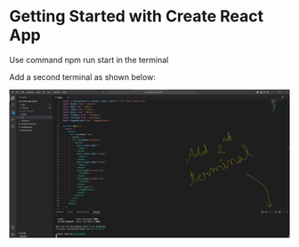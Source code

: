 # Getting Started with Create React App

Use command npm run start in the terminal

Add a second terminal as shown below:

![opening-second-terminal](public/images/opening-second-terminal.jpg)